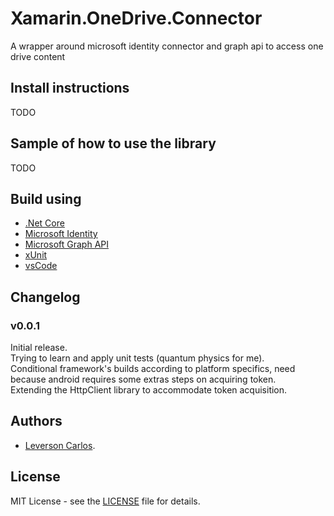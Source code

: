 # Xamarin.OneDrive.Connector
A wrapper around microsoft identity connector and graph api to access one drive content

## Install instructions
TODO

## Sample of how to use the library
TODO

## Build using
* [.Net Core](https://dotnet.github.io) 
* [Microsoft Identity](https://github.com/AzureAD/microsoft-authentication-library-for-dotnet) 
* [Microsoft Graph API](https://docs.microsoft.com/en-us/graph/overview) 
* [xUnit](https://xunit.github.io/) 
* [vsCode](https://github.com/Microsoft/vscode) 

## Changelog
### v0.0.1
Initial release.  
Trying to learn and apply unit tests (quantum physics for me).  
Conditional framework's builds according to platform specifics, need because android requires some extras steps on acquiring token.  
Extending the HttpClient library to accommodate token acquisition.  

## Authors
* [Leverson Carlos](https://github.com/LeversonCarlos). 

## License
MIT License - see the [LICENSE](LICENSE) file for details.
